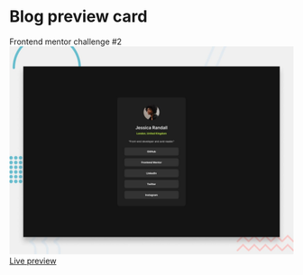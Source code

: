 # Blog preview card
Frontend mentor challenge #2  
![Design preview](design/preview.jpg)
[Live preview](https://social-links-profile-nine-alpha.vercel.app/)